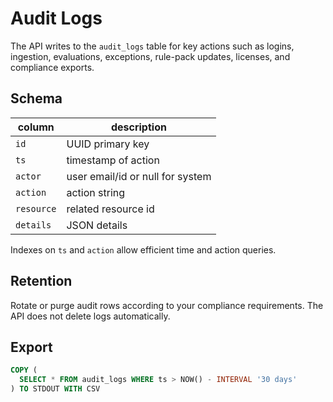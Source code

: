 # Audit Logs

The API writes to the `audit_logs` table for key actions such as logins, ingestion, evaluations, exceptions, rule-pack updates, licenses, and compliance exports.

## Schema

| column   | description                         |
|----------|-------------------------------------|
| `id`     | UUID primary key                     |
| `ts`     | timestamp of action                  |
| `actor`  | user email/id or null for system     |
| `action` | action string                        |
| `resource` | related resource id               |
| `details` | JSON details                       |

Indexes on `ts` and `action` allow efficient time and action queries.

## Retention

Rotate or purge audit rows according to your compliance requirements. The API does not delete logs automatically.

## Export

```sql
COPY (
  SELECT * FROM audit_logs WHERE ts > NOW() - INTERVAL '30 days'
) TO STDOUT WITH CSV
```

